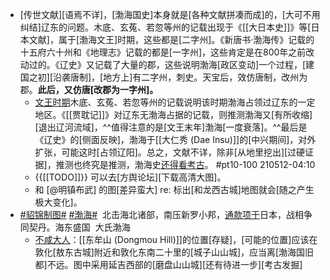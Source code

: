 - [传世文献][语焉不详]，[渤海国史]本身就是[各种文献拼凑而成]的，[大可不用纠结]辽东的问题。木底、玄菟、若忽等州的记载出现于《[[大日本史]]》等[日本文献]，属于[渤海文王]时期，这些都是[二字州]。《新唐书·渤海传》记载的十五府六十州和《地理志》记载的都是[一字州]，这些肯定是在800年之前改动过的。《辽史》又记载了大量的郡，这些说明渤海[政区变动]一个过程，[建国之初][沿袭唐制]，[地方上]有二字州，刺史。天宝后，效仿唐制，改州为郡。**此后，又仿唐[改郡为一字州]。**
    - [文王时期]([[大钦茂]])木底、玄菟、若忽等州的记载说明该时期渤海占领过辽东的一定地区。《[[贾耽记]]》对辽东无渤海占据的记载，则推测渤海又[有所收缩][退出辽河流域]，^^值得注意的是[文王末年]渤海[一度衰落]。^^最后是《辽史》的[侧面反映]，渤海于[[大仁秀 (Dae Insu)]]的[中兴期间]，对外扩张，可能这时[占领辽阳]。总之，文献不详，除非[从地里挖出][过硬证据]，推测也终究是推测，渤海史[还得看考古](http://c.tieba.baidu.com/p/5087075630)。 #pt10-100
210512-04:10
    - {{[[TODO]]}} 可以去[方舆论坛][下载高清大图]。
    - 和 [@明镇布武] 的图[差异蛮大]
re: 标出[和龙西古城]地图就会[随之产生极大变化]。
- [#貂锦制图#](https://s.weibo.com/weibo?q=%23%E8%B2%82%E9%94%A6%E5%88%B6%E5%9B%BE%23&from=default) [#渤海#](https://s.weibo.com/weibo?q=%23%E6%B8%A4%E6%B5%B7%23&from=default)  北击海北诸部，南压新罗小邦，[通款项于](https://weibo.com/6817167674/K5cjzxSpQ)日本，战相争同契丹。海东盛国  大氏渤海
    - [不咸大人](https://weibo.com/6528368592)：[[东牟山 (Dongmou Hill)]]的位置[存疑]，[可能的位置]应该在敦化[敖东古城]附近和敦化东南二十里的[城子山山城]，应当离[渤海国旧都]不远。图中采用延吉西部的[磨盘山山城][还有待进一步][考古发掘]
